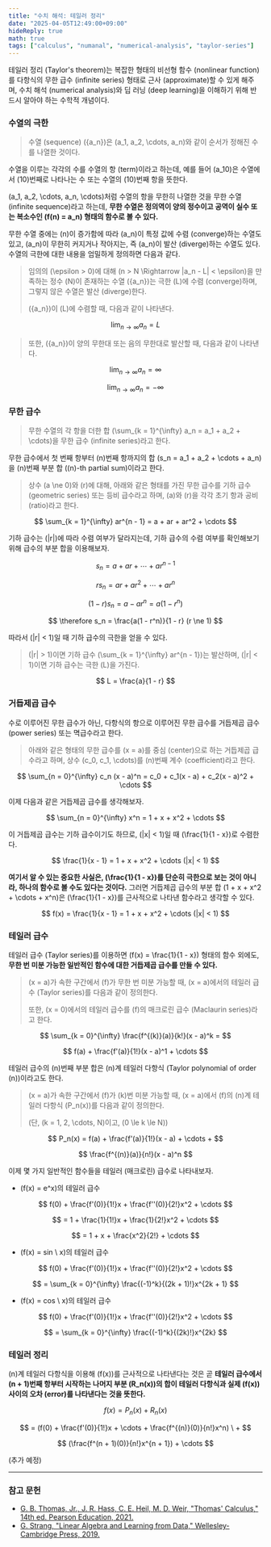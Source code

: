 ```yaml
---
title: "수치 해석: 테일러 정리"
date: "2025-04-05T12:49:00+09:00"
hideReply: true
math: true
tags: ["calculus", "numanal", "numerical-analysis", "taylor-series"]
---
```


테일러 정리 (Taylor's theorem)는 복잡한 형태의 비선형 함수 (nonlinear function)를 다항식의 무한 급수 (infinite series) 형태로 근사 (approximate)할 수 있게 해주며, 수치 해석 (numerical analysis)와 딥 러닝 (deep learning)을 이해하기 위해 반드시 알아야 하는 수학적 개념이다.

### 수열의 극한

> 수열 (sequence) \({a_n}\)은 \(a_1, a_2, \cdots, a_n\)와 같이 순서가 정해진 수를 나열한 것이다.

수열을 이루는 각각의 수를 수열의 항 (term)이라고 하는데, 예를 들어 \(a_10\)은 수열에서 \(10\)번째로 나타나는 수 또는 수열의 \(10\)번째 항을 뜻한다.

\(a_1, a_2, \cdots, a_n, \cdots\)처럼 수열의 항을 무한히 나열한 것을 무한 수열 (infinite sequence)라고 하는데, **무한 수열은 정의역이 양의 정수이고 공역이 실수 또는 복소수인 \(f(n) = a_n\) 형태의 함수로 볼 수 있다.**

무한 수열 중에는 \(n\)이 증가함에 따라 \(a_n\)이 특정 값에 수렴 (converge)하는 수열도 있고, \(a_n\)이 무한히 커지거나 작아지는, 즉 \(a_n\)이 발산 (diverge)하는 수열도 있다. 수열의 극한에 대한 내용을 엄밀하게 정의하면 다음과 같다.

> 임의의 \(\epsilon > 0\)에 대해 \(n > N \Rightarrow |a_n - L| < \epsilon\)을 만족하는 정수 \(N\)이 존재하는 수열 \({a_n}\)는 극한 \(L\)에 수렴 (converge)하며, 그렇지 않은 수열은 발산 (diverge)한다.
>
> \({a_n}\)이 \(L\)에 수렴할 때, 다음과 같이 나타낸다.

$$
\lim_{n \rightarrow \infty} a_n = L
$$

> 또한, \({a_n}\)이 양의 무한대 또는 음의 무한대로 발산할 때, 다음과 같이 나타낸다.

$$
\lim_{n \rightarrow \infty} a_n = \infty 
$$

$$
\lim_{n \rightarrow \infty} a_n = -\infty 
$$

### 무한 급수

> 무한 수열의 각 항을 더한 합 \(\sum_{k = 1}^{\infty} a_n = a_1 + a_2 + \cdots\)을 무한 급수 (infinite series)라고 한다.

무한 급수에서 첫 번째 항부터 \(n\)번째 항까지의 합 \(s_n = a_1 + a_2 + \cdots + a_n\)을 \(n\)번째 부분 합 (\(n\)-th partial sum)이라고 한다.

> 상수 \(a \ne 0\)와 \(r\)에 대해, 아래와 같은 형태를 가진 무한 급수를 기하 급수 (geometric series) 또는 등비 급수라고 하며, \(a\)와 \(r\)을 각각 초기 항과 공비 (ratio)라고 한다.

$$
\sum_{k = 1}^{\infty} ar^{n - 1} = a + ar + ar^2 + \cdots
$$

기하 급수는 \(|r|\)에 따라 수렴 여부가 달라지는데, 기하 급수의 수렴 여부를 확인해보기 위해 급수의 부분 합을 이용해보자.

$$
s_n = a + ar + \cdots + ar^{n - 1}
$$

$$
rs_n = ar + ar^2 + \cdots + ar^n
$$

$$
(1 - r)s_n = a - ar^n = a(1 - r^n) 
$$

$$
\therefore s_n = \frac{a(1 - r^n)}{1 - r} (r \ne 1)
$$

따라서 \(|r| < 1\)일 때 기하 급수의 극한을 얻을 수 있다.

> \(|r| > 1\)이면 기하 급수 \(\sum_{k = 1}^{\infty} ar^{n - 1}\)는 발산하며, \(|r| < 1\)이면 기하 급수는 극한 \(L\)을 가진다.

$$
L = \frac{a}{1 - r}
$$

### 거듭제곱 급수

수로 이루어진 무한 급수가 아닌, 다항식의 항으로 이루어진 무한 급수를 거듭제곱 급수 (power series) 또는 멱급수라고 한다.

> 아래와 같은 형태의 무한 급수를 \(x = a\)를 중심 (center)으로 하는 거듭제곱 급수라고 하며, 상수 \(c_0, c_1, \cdots\)를 \(n\)번째 계수 (coefficient)라고 한다.

$$
\sum_{n = 0}^{\infty} c_n (x - a)^n = c_0 + c_1(x - a) + c_2(x - a)^2 + \cdots
$$

이제 다음과 같은 거듭제곱 급수를 생각해보자.

$$
\sum_{n = 0}^{\infty} x^n = 1 + x + x^2 + \cdots
$$

이 거듭제곱 급수는 기하 급수이기도 하므로, \(|x| < 1\)일 때 \(\frac{1}{1 - x}\)로 수렴한다.

$$
\frac{1}{x - 1} = 1 + x + x^2 + \cdots (|x| < 1)
$$

**여기서 알 수 있는 중요한 사실은, \(\frac{1}{1 - x}\)를 단순히 극한으로 보는 것이 아니라, 하나의 함수로 볼 수도 있다는 것이다.** 그러면 거듭제곱 급수의 부분 합 \(1 + x + x^2 + \cdots + x^n\)은 \(\frac{1}{1 - x}\)를 근사적으로 나타낸 함수라고 생각할 수 있다.

$$
f(x) = \frac{1}{x - 1} = 1 + x + x^2 + \cdots (|x| < 1)
$$

### 테일러 급수

테일러 급수 (Taylor series)를 이용하면 \(f(x) = \frac{1}{1 - x}\) 형태의 함수 외에도, **무한 번 미분 가능한 일반적인 함수에 대한 거듭제곱 급수를 만들 수 있다.**

> \(x = a\)가 속한 구간에서 \(f\)가 무한 번 미분 가능할 때, \(x = a\)에서의 테일러 급수 (Taylor series)를 다음과 같이 정의한다. 
>
> 또한, \(x = 0\)에서의 테일러 급수를 \(f\)의 매크로린 급수 (Maclaurin series)라고 한다.

$$
\sum_{k = 0}^{\infty} \frac{f^{(k)}(a)}{k!}(x - a)^k =
$$

$$
f(a) + \frac{f'(a)}{1!}(x - a)^1 + \cdots
$$

테일러 급수의 \(n\)번째 부분 합은 \(n\)계 테일러 다항식 (Taylor polynomial of order \(n\))이라고도 한다.

> \(x = a\)가 속한 구간에서 \(f\)가 \(k\)번 미분 가능할 때, \(x = a\)에서 \(f\)의 \(n\)계 테일러 다항식 \(P_n(x)\)를 다음과 같이 정의한다.
>
> (단, \(k = 1, 2, \cdots, N\)이고, \(0 \le k \le N\))

$$
P_n(x) = f(a) + \frac{f'(a)}{1!}(x - a) + \cdots +
$$

$$
\frac{f^{(n)}(a)}{n!}(x - a)^n
$$

이제 몇 가지 일반적인 함수들을 테일러 (매크로린) 급수로 나타내보자.

- \(f(x) = e^x\)의 테일러 급수

$$
f(0) + \frac{f'(0)}{1!}x + \frac{f''(0)}{2!}x^2 + \cdots
$$

$$
= 1 + \frac{1}{1!}x + \frac{1}{2!}x^2 + \cdots
$$

$$
= 1 + x + \frac{x^2}{2!} + \cdots
$$

- \(f(x) = sin \ x\)의 테일러 급수

$$
f(0) + \frac{f'(0)}{1!}x + \frac{f''(0)}{2!}x^2 + \cdots
$$

$$
= \sum_{k = 0}^{\infty} \frac{(-1)^k}{(2k + 1)!}x^{2k + 1}
$$

- \(f(x) = cos \ x\)의 테일러 급수

$$
f(0) + \frac{f'(0)}{1!}x + \frac{f''(0)}{2!}x^2 + \cdots
$$

$$
= \sum_{k = 0}^{\infty} \frac{(-1)^k}{(2k)!}x^{2k}
$$

### 테일러 정리

\(n\)계 테일러 다항식을 이용해 \(f(x)\)를 근사적으로 나타낸다는 것은 곧 **테일러 급수에서 \(n + 1\)번째 항부터 시작하는 나머지 부분 \(R_n(x)\)의 합이 테일러 다항식과 실제 \(f(x)\) 사이의 오차 (error)를 나타낸다는 것을 뜻한다.**

$$
f(x) = P_n(x) + R_n(x)
$$

$$
= (f(0) + \frac{f'(0)}{1!}x + \cdots + \frac{f^{(n)}(0)}{n!}x^n) \ +
$$

$$
(\frac{f^(n + 1)(0)}{n!}x^{n + 1}) + \cdots
$$

(추가 예정)

---

### 참고 문헌

- [G. B. Thomas, Jr., J. R. Hass, C. E. Heil, M. D. Weir, "Thomas' Calculus," 14th ed. Pearson Education, 2021.](#)
- [G. Strang, "Linear Algebra and Learning from Data," Wellesley-Cambridge Press, 2019.](https://math.mit.edu/~gs/learningfromdata/)